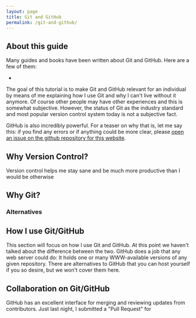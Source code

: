 ```yaml
---
layout: page
title: Git and GitHub
permalink: /git-and-github/
---
```


## About this guide

Many guides and books have been written about Git and GitHub. Here are a few of
them:

- 

The goal of this tutorial is to make Git and GitHub relevant for an individual
by means of me explaining how I use Git and why I can't live without it anymore.
Of course other people may have other experiences and this is somewhat
subjective. However, the status of Git as the industry standard and most popular 
version control system today is not a subjective fact.

GitHub is also incredibly powerful. For a teaser on why that is, let me say
this: if you find any errors or if anything could be more clear, please 
[open an issue on the github repository for this website](https://github.com/mtpain/me/issues/new).

## Why Version Control?

Version control helps me stay sane and be much more productive than I would be 
otherwise

## Why Git?

### Alternatives


## How I use Git/GitHub

This section will focus on how I use Git and GitHub. At this point we haven't
talked about the difference between the two. GitHub does a job that any web
server could do: It holds one or many WWW-available versions of any given 
repository. There are alternatives to GitHub that you can host yourself if you so desire,
but we won't cover them here.




## Collaboration on Git/GitHub

GitHub has an excellent interface for merging and reviewing updates from
contributors. Just last night, I submitted a "Pull Request" for 
